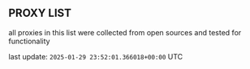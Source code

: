 ## PROXY LIST

all proxies in this list were collected from open sources and tested for functionality

last update: `2025-01-29 23:52:01.366018+00:00` UTC